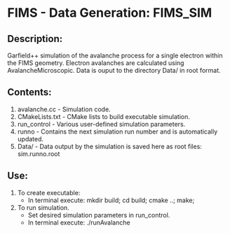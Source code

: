 
# FIMS - Data Generation: FIMS_SIM
## Description:
Garfield++ simulation of the avalanche process for a single electron within the FIMS geometry.
Electron avalanches are calculated using AvalancheMicroscopic.
Data is ouput to the directory Data/ in root format.

## Contents:
1. avalanche.cc - Simulation code.
2. CMakeLists.txt - CMake lists to build executable simulation.
3. run_control - Various user-defined simulation parameters.
4. runno - Contains the next simulation run number and is automatically updated.
5. Data/ - Data output by the simulation is saved here as root files: sim.runno.root

## Use:
1. To create executable:
   * In terminal execute: mkdir build; cd build; cmake ..; make;
2. To run simulation.
   * Set desired simulation parameters in run_control.
   * In terminal execute: ./runAvalanche

